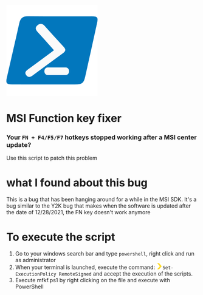 ![alt text](https://github.com/50bvd/mfkf/blob/main/icon/icons8-powershell-240.png)
# MSI Function key fixer
### Your `FN + F4/F5/F7` hotkeys stopped working after a MSI center update?
Use this script to patch this problem

# what I found about this bug
This is a bug that has been hanging around for a while in the MSI SDK. It's a bug similar to the Y2K bug that makes when the software is updated after the date of 12/28/2021, the FN key doesn't work anymore

# To execute the script
1. Go to your windows search bar and type `powershell`, right click and run as administrator
2. When your terminal is launched, execute the command: ![alt text](https://github.com/50bvd/mfkf/blob/main/icon/icons8-chevron-right-16.png)`Set-ExecutionPolicy RemoteSigned` and accept the execution of the scripts.
3. Execute mfkf.ps1 by right clicking on the file and execute with PowerShell
